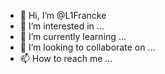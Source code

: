 - 👋 Hi, I’m @L1Francke
- 👀 I’m interested in ...
- 🌱 I’m currently learning ...
- 💞️ I’m looking to collaborate on ...
- 📫 How to reach me ...

<!---
L1Francke/L1Francke is a ✨ special ✨ repository because its `README.md` (this file) appears on your GitHub profile.
You can click the Preview link to take a look at your changes.
--->
